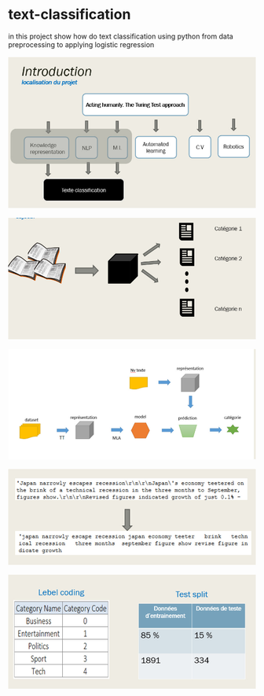 # text-classification
in this project show how do text classification using python from data preprocessing to applying logistic regression 
<br>
<br>
![alt text](https://github.com/elmehdiLAM/text-classification/blob/master/pic1.jpg)
<br>
<br>
![alt text](https://github.com/elmehdiLAM/text-classification/blob/master/pic2.jpg)
<br><br>
![alt text](https://github.com/elmehdiLAM/text-classification/blob/master/pic3.jpg)
<br><br>
![alt text](https://github.com/elmehdiLAM/text-classification/blob/master/pic4.jpg)
<br><br>
![alt text](https://github.com/elmehdiLAM/text-classification/blob/master/pic5.jpg)
<br><br>
